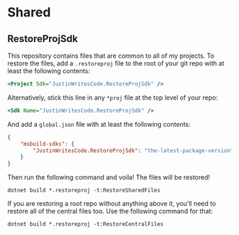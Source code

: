 # Shared

## RestoreProjSdk

This repository contains files that are common to all of my projects. 
To restore the files, add a ```.restoreproj``` file to the root of your git repo with at least the following contents:

```xml
<Project Sdk="JustinWritesCode.RestoreProjSdk" />
```

Alternatively, stick this line in any ```*proj``` file at the top level of your repo:

```xml
<Sdk Name="JustinWritesCode.RestoreProjSdk" />
```

And add a ```global.json``` file with at least the following contents:

```json
{
    "msbuild-sdks": {
        "JustinWritesCode.RestoreProjSdk": "the-latest-package-version"
    }
}
```

Then run the following command and voila! The files will be restored!

```dotnet build *.restoreproj -t:RestoreSharedFiles```

If you are restoring a root repo without anything above it, you'll need to restore all of the central files too. Use the following command for that:

```dotnet build *.restoreproj -t:RestoreCentralFiles```
